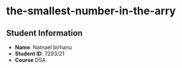 # the-smallest-number-in-the-arry
## Student Information
- **Name**: Natnael birhanu
- **Student ID**: 7293/21
- **Course** DSA
